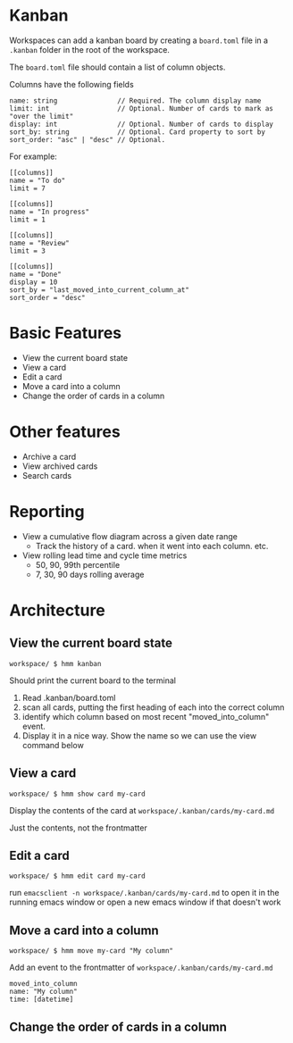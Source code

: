 # Kanban

Workspaces can add a kanban board by creating a `board.toml` file in a
`.kanban` folder in the root of the workspace.

The `board.toml` file should contain a list of column objects.

Columns have the following fields

```
name: string               // Required. The column display name
limit: int                 // Optional. Number of cards to mark as "over the limit"
display: int               // Optional. Number of cards to display
sort_by: string            // Optional. Card property to sort by
sort_order: "asc" | "desc" // Optional.
```

For example:

```
[[columns]]
name = "To do"
limit = 7

[[columns]]
name = "In progress"
limit = 1

[[columns]]
name = "Review"
limit = 3

[[columns]]
name = "Done"
display = 10
sort_by = "last_moved_into_current_column_at"
sort_order = "desc"
```

# Basic Features

* View the current board state
* View a card
* Edit a card
* Move a card into a column
* Change the order of cards in a column

# Other features

* Archive a card
* View archived cards
* Search cards

# Reporting

* View a cumulative flow diagram across a given date range
  * Track the history of a card. when it went into each column. etc.
* View rolling lead time and cycle time metrics
  * 50, 90, 99th percentile
  * 7, 30, 90 days
 rolling average

# Architecture

## View the current board state

`workspace/ $ hmm kanban`

Should print the current board to the terminal

1. Read .kanban/board.toml
1. scan all cards, putting the first heading of each into the correct column
  1. identify which column based on most recent "moved_into_column" event.
1. Display it in a nice way. Show the name so we can use the view command below

## View a card

`workspace/ $ hmm show card my-card`

Display the contents of the card at `workspace/.kanban/cards/my-card.md`

Just the contents, not the frontmatter

## Edit a card

`workspace/ $ hmm edit card my-card`

run `emacsclient -n workspace/.kanban/cards/my-card.md` to open it in
the running emacs window or open a new emacs window if that doesn't
work

## Move a card into a column

`workspace/ $ hmm move my-card "My column"`

Add an event to the frontmatter of `workspace/.kanban/cards/my-card.md`

```
moved_into_column
name: "My column"
time: [datetime]
```

## Change the order of cards in a column

